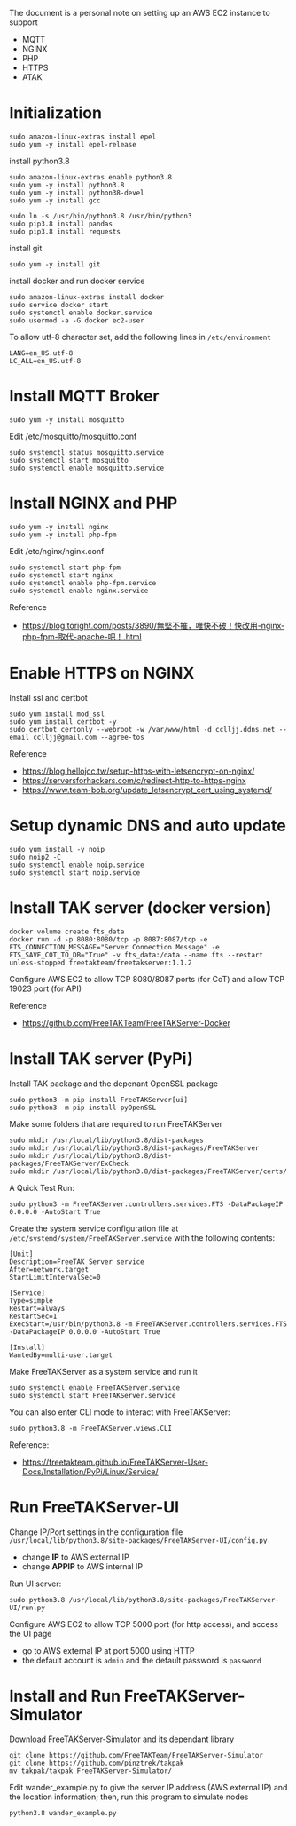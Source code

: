 The document is a personal note on setting up an AWS EC2 instance to support
- MQTT
- NGINX
- PHP
- HTTPS
- ATAK

# Initialization

```
sudo amazon-linux-extras install epel
sudo yum -y install epel-release
```

install python3.8

```
sudo amazon-linux-extras enable python3.8
sudo yum -y install python3.8
sudo yum -y install python38-devel
sudo yum -y install gcc

sudo ln -s /usr/bin/python3.8 /usr/bin/python3
sudo pip3.8 install pandas
sudo pip3.8 install requests
```

install git

```
sudo yum -y install git
```

install docker and run docker service

```
sudo amazon-linux-extras install docker
sudo service docker start
sudo systemctl enable docker.service
sudo usermod -a -G docker ec2-user
```

To allow utf-8 character set, add the following lines in `/etc/environment`

```
LANG=en_US.utf-8
LC_ALL=en_US.utf-8
```

# Install MQTT Broker

```
sudo yum -y install mosquitto
```

Edit /etc/mosquitto/mosquitto.conf

```
sudo systemctl status mosquitto.service
sudo systemctl start mosquitto
sudo systemctl enable mosquitto.service
```


# Install NGINX and PHP

```
sudo yum -y install nginx
sudo yum -y install php-fpm
```

Edit /etc/nginx/nginx.conf

```
sudo systemctl start php-fpm
sudo systemctl start nginx
sudo systemctl enable php-fpm.service
sudo systemctl enable nginx.service
```

Reference
- https://blog.toright.com/posts/3890/無堅不摧，唯快不破！快改用-nginx-php-fpm-取代-apache-吧！.html

# Enable HTTPS on NGINX

Install ssl and certbot

```
sudo yum install mod_ssl
sudo yum install certbot -y
sudo certbot certonly --webroot -w /var/www/html -d cclljj.ddns.net --email cclljj@gmail.com --agree-tos
```

Reference
- https://blog.hellojcc.tw/setup-https-with-letsencrypt-on-nginx/
- https://serversforhackers.com/c/redirect-http-to-https-nginx
- https://www.team-bob.org/update_letsencrypt_cert_using_systemd/

# Setup dynamic DNS and auto update

```
sudo yum install -y noip
sudo noip2 -C
sudo systemctl enable noip.service
sudo systemctl start noip.service
```

# Install TAK server (docker version)

```
docker volume create fts_data
docker run -d -p 8080:8080/tcp -p 8087:8087/tcp -e FTS_CONNECTION_MESSAGE="Server Connection Message" -e FTS_SAVE_COT_TO_DB="True" -v fts_data:/data --name fts --restart unless-stopped freetakteam/freetakserver:1.1.2
```

Configure AWS EC2 to allow TCP 8080/8087 ports (for CoT) and allow TCP 19023 port (for API)

Reference
- https://github.com/FreeTAKTeam/FreeTAKServer-Docker

# Install TAK server (PyPi)

Install TAK package and the depenant OpenSSL package

```
sudo python3 -m pip install FreeTAKServer[ui]
sudo python3 -m pip install pyOpenSSL
```

Make some folders that are required to run FreeTAKServer

```
sudo mkdir /usr/local/lib/python3.8/dist-packages
sudo mkdir /usr/local/lib/python3.8/dist-packages/FreeTAKServer
sudo mkdir /usr/local/lib/python3.8/dist-packages/FreeTAKServer/ExCheck
sudo mkdir /usr/local/lib/python3.8/dist-packages/FreeTAKServer/certs/
```

A Quick Test Run:

```
sudo python3 -m FreeTAKServer.controllers.services.FTS -DataPackageIP 0.0.0.0 -AutoStart True
```

Create the system service configuration file at `/etc/systemd/system/FreeTAKServer.service` with the following contents:
```
[Unit]
Description=FreeTAK Server service
After=network.target
StartLimitIntervalSec=0

[Service]
Type=simple
Restart=always
RestartSec=1
ExecStart=/usr/bin/python3.8 -m FreeTAKServer.controllers.services.FTS -DataPackageIP 0.0.0.0 -AutoStart True

[Install]
WantedBy=multi-user.target
```

Make FreeTAKServer as a system service and run it

```
sudo systemctl enable FreeTAKServer.service
sudo systemctl start FreeTAKServer.service
```

You can also enter CLI mode to interact with FreeTAKServer:
```
sudo python3.8 -m FreeTAKServer.views.CLI
```

Reference:
- https://freetakteam.github.io/FreeTAKServer-User-Docs/Installation/PyPi/Linux/Service/

# Run FreeTAKServer-UI

Change IP/Port settings in the configuration file `/usr/local/lib/python3.8/site-packages/FreeTAKServer-UI/config.py`

- change **IP** to AWS external IP
- change **APPIP** to AWS internal IP

Run UI server:
```
sudo python3.8 /usr/local/lib/python3.8/site-packages/FreeTAKServer-UI/run.py
```

Configure AWS EC2 to allow TCP 5000 port (for http access), and access the UI page
- go to AWS external IP at port 5000 using HTTP
- the default account is `admin` and the default password is `password`

# Install and Run FreeTAKServer-Simulator

Download FreeTAKServer-Simulator and its dependant library
```
git clone https://github.com/FreeTAKTeam/FreeTAKServer-Simulator
git clone https://github.com/pinztrek/takpak
mv takpak/takpak FreeTAKServer-Simulator/
```

Edit wander_example.py to give the server IP address (AWS external IP) and the location information; then, run this program to simulate nodes

```
python3.8 wander_example.py
```
